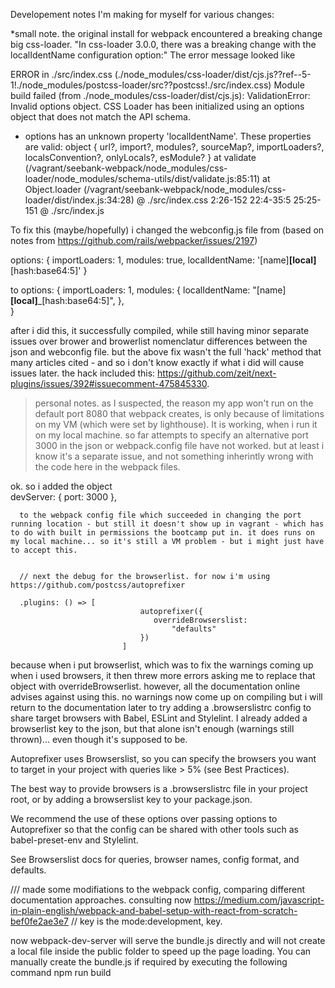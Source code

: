 










Developement notes I'm making for myself for various changes:

*small note. the original install for webpack encountered a breaking change big css-loader. "In css-loader 3.0.0, there was a breaking change with the localIdentName configuration option:" The error message looked like 

ERROR in ./src/index.css (./node_modules/css-loader/dist/cjs.js??ref--5-1!./node_modules/postcss-loader/src??postcss!./src/index.css)
Module build failed (from ./node_modules/css-loader/dist/cjs.js):
ValidationError: Invalid options object. CSS Loader has been initialized using an options object that does not match the API schema.
 - options has an unknown property 'localIdentName'. These properties are valid:
   object { url?, import?, modules?, sourceMap?, importLoaders?, localsConvention?, onlyLocals?, esModule? }
    at validate (/vagrant/seebank-webpack/node_modules/css-loader/node_modules/schema-utils/dist/validate.js:85:11)
    at Object.loader (/vagrant/seebank-webpack/node_modules/css-loader/dist/index.js:34:28)
 @ ./src/index.css 2:26-152 22:4-35:5 25:25-151
 @ ./src/index.js

 To fix this (maybe/hopefully) i changed the webconfig.js file from (based on notes from https://github.com/rails/webpacker/issues/2197)

 options: {
                            importLoaders: 1,
                            modules: true,
                            localIdentName: '[name]__[local]__[hash:base64:5]'
                        }

to  options: {
                            importLoaders: 1,
                            modules: {
                                localIdentName: "[name]__[local]___[hash:base64:5]",
                            },	
                        }

after i did this, it successfully compiled, while still having minor separate issues over brower and browerlist nomenclatur differences between the json and webconfig file. but the above fix wasn't the full 'hack' method that many articles cited - and so i don't know exactly if what i did will cause issues later. the hack included this: https://github.com/zeit/next-plugins/issues/392#issuecomment-475845330. 

>personal notes. as I suspected, the reason my app won't run on the default port 8080 that webpack creates, is only because of limitations on my VM (which were set by lighthouse). It is working, when i run it on my local machine. so far attempts to specify an alternative port 3000 in the json or webpack.config file have not worked. but at least i know it's a separate issue, and not something inherintly wrong with the code here in the webpack files.

ok. so i added the object   
devServer: {
        port: 3000
      },

      to the webpack config file which succeeded in changing the port running location - but still it doesn't show up in vagrant - which has to do with built in permissions the bootcamp put in. it does runs on my local machine... so it's still a VM problem - but i might just have to accept this. 


      // next the debug for the browserlist. for now i'm using https://github.com/postcss/autoprefixer

      .plugins: () => [
                                 autoprefixer({
                                    overrideBrowserslist: 
                                        "defaults"  
                                 })
                             ]

because when i put browserlist, which was to fix the warnings coming up when i used browsers, it then threw more errors asking me to replace that object with overrideBrowserlist. however, all the documentation online advises against using this. no warnings now come up on compiling but i will return to the documentation later to try adding a .browserslistrc config  to share target browsers with Babel, ESLint and Stylelint. I already added a browserlist key to the json, but that alone isn't enough (warnings still thrown)... even though it's supposed to be. 


Autoprefixer uses Browserslist, so you can specify the browsers you want to target in your project with queries like > 5% (see Best Practices).

The best way to provide browsers is a .browserslistrc file in your project root, or by adding a browserslist key to your package.json.

We recommend the use of these options over passing options to Autoprefixer so that the config can be shared with other tools such as babel-preset-env and Stylelint.

See Browserslist docs for queries, browser names, config format, and defaults.



/// made some modifiations to the webpack config, comparing different documentation approaches. consulting now https://medium.com/javascript-in-plain-english/webpack-and-babel-setup-with-react-from-scratch-bef0fe2ae3e7
// key is the mode:development, key. 

now webpack-dev-server will serve the bundle.js directly and will not create a local file inside the public folder to speed up the page loading.
You can manually create the bundle.js if required by executing the following command
npm run build
